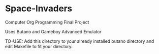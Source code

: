 # Space-Invaders
Computer Org Programming Final Project

Uses Butano and Gameboy Advanced Emulator

TO-USE:
  Add this directory to your already installed butano directory and edit Makefile to fit your directory.
